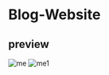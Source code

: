 # Blog-Website
## preview 
![me](https://github.com/Karthik70904/Blog-Website/assets/97089695/0fb57c56-7956-420c-97a2-e2ca48d4d54e)
![me1](https://github.com/Karthik70904/Blog-Website/assets/97089695/219dcd54-b7b3-43a6-9784-7fa871a29a52)
